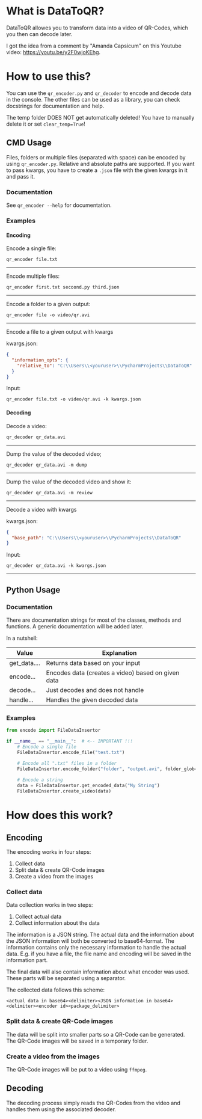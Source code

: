 # What is DataToQR?
DataToQR allowes you to transform data into a video of QR-Codes, which you then can decode later.

I got the idea from a comment by "Amanda Capsicum" on this Youtube video: https://youtu.be/y2F0wjoKEhg.

# How to use this?
You can use the `qr_encoder.py` and `qr_decoder` to encode and decode data
in the console. The other files can be used as a library, you can check
docstrings for documentation and help.

The temp folder DOES NOT get automatically deleted! You have to
manually delete it or set `clear_temp=True`!

## CMD Usage
Files, folders or multiple files (separated with space) can be encoded by using 
`qr_encoder.py`. Relative and absolute paths are supported. If you want to
pass kwargs, you have to create a `.json` file with the given kwargs
in it and pass it.
### Documentation
See `qr_encoder --help` for documentation.

### Examples
#### Encoding
Encode a single file:
```commandline
qr_encoder file.txt
```
---
Encode multiple files:
```commandline
qr_encoder first.txt secoond.py third.json
```
---
Encode a folder to a given output:
```commandline
qr_encoder file -o video/qr.avi
```
---
Encode a file to a given output with kwargs

kwargs.json:
```json
{
  "information_opts": {
    "relative_to": "C:\\Users\\<youruser>\\PycharmProjects\\DataToQR"
  }
}
```
Input:
```commandline
qr_encoder file.txt -o video/qr.avi -k kwargs.json
```
#### Decoding
Decode a video:
```commandline
qr_decoder qr_data.avi
```
---
Dump the value of the decoded video;
```commandline
qr_decoder qr_data.avi -m dump
```
---
Dump the value of the decoded video and show it:
```commandline
qr_decoder qr_data.avi -m review
```
---
Decode a video with kwargs

kwargs.json:
```json
{
  "base_path": "C:\\Users\\<youruser>\\PycharmProjects\\DataToQR"
}
```
Input:
```commandline
qr_decoder qr_data.avi -k kwargs.json
```
---
## Python Usage
### Documentation
There are documentation strings for most of the classes, methods and
functions. A generic documentation will be added later.

In a nutshell:

| Value        	| Explanation                                        	|
|--------------	|----------------------------------------------------	|
| get_data.... 	| Returns data based on your input                   	|
| encode...    	| Encodes data (creates a video) based on given data 	|
| decode...    	| Just decodes and does not handle                   	|
| handle...    	| Handles the given decoded data                     	|

### Examples
```python
from encode import FileDataInsertor

if __name__ == "__main__":  # <-- IMPORTANT !!!
    # Encode a single file
    FileDataInsertor.encode_file("test.txt")

    # Encode all ".txt" files in a folder
    FileDataInsertor.encode_folder("folder", "output.avi", folder_glob="*.txt")
    
    # Encode a string
    data = FileDataInsertor.get_encoded_data("My String")
    FileDataInsertor.create_video(data)
```

# How does this work?
## Encoding
The encoding works in four steps:
1. Collect data
3. Split data & create QR-Code images
4. Create a video from the images
### Collect data
Data collection works in two steps:
1. Collect actual data
2. Collect information about the data

The information is a JSON string. The actual data and the information about 
the JSON information will both be converted to base64-format. The information
contains only the necessary information to handle the actual data.
E.g. if you have a file, the file name and encoding will be saved in the
information part.

The final data will also contain information about what encoder was used.
These parts will be separated using a separator.

The collected data follows this scheme:
```
<actual data in base64><delimiter><JSON information in base64><delimiter><encoder id><package_delimiter>
```
### Split data & create QR-Code images
The data will be split into smaller parts so a QR-Code can be generated.
The QR-Code images will be saved in a temporary folder.
### Create a video from the images
The QR-Code images will be put to a video using `ffmpeg`.
## Decoding
The decoding process simply reads the QR-Codes from the video and handles 
them using the associated decoder.